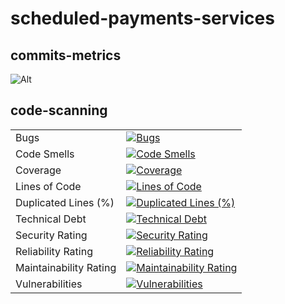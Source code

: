# scheduled-payments-services

## commits-metrics

![Alt](https://repobeats.axiom.co/api/embed/dab2d0fe94928104a6f722a9754101f39af36a3b.svg "Repobeats analytics image")

## code-scanning

|                        |                                                                                                                                                                                                                                        |
|------------------------|----------------------------------------------------------------------------------------------------------------------------------------------------------------------------------------------------------------------------------------|
| Bugs                   | [![Bugs](https://sonarcloud.io/api/project_badges/measure?project=rock-hu_scheduled-payments-services&metric=bugs)](https://sonarcloud.io/summary/new_code?id=rock-hu_scheduled-payments-services)                                     |
| Code Smells            | [![Code Smells](https://sonarcloud.io/api/project_badges/measure?project=rock-hu_scheduled-payments-services&metric=code_smells)](https://sonarcloud.io/summary/new_code?id=rock-hu_scheduled-payments-services)                       |
| Coverage               | [![Coverage](https://sonarcloud.io/api/project_badges/measure?project=rock-hu_scheduled-payments-services&metric=coverage)](https://sonarcloud.io/summary/new_code?id=rock-hu_scheduled-payments-services)                             |
| Lines of Code          | [![Lines of Code](https://sonarcloud.io/api/project_badges/measure?project=rock-hu_scheduled-payments-services&metric=ncloc)](https://sonarcloud.io/summary/new_code?id=rock-hu_scheduled-payments-services)                           |
| Duplicated Lines (%)   | [![Duplicated Lines (%)](https://sonarcloud.io/api/project_badges/measure?project=rock-hu_scheduled-payments-services&metric=duplicated_lines_density)](https://sonarcloud.io/summary/new_code?id=rock-hu_scheduled-payments-services) |
| Technical Debt         | [![Technical Debt](https://sonarcloud.io/api/project_badges/measure?project=rock-hu_scheduled-payments-services&metric=sqale_index)](https://sonarcloud.io/summary/new_code?id=rock-hu_scheduled-payments-services)                    |
| Security Rating        | [![Security Rating](https://sonarcloud.io/api/project_badges/measure?project=rock-hu_scheduled-payments-services&metric=security_rating)](https://sonarcloud.io/summary/new_code?id=rock-hu_scheduled-payments-services)               |
| Reliability Rating     | [![Reliability Rating](https://sonarcloud.io/api/project_badges/measure?project=rock-hu_scheduled-payments-services&metric=reliability_rating)](https://sonarcloud.io/summary/new_code?id=rock-hu_scheduled-payments-services)         |
| Maintainability Rating | [![Maintainability Rating](https://sonarcloud.io/api/project_badges/measure?project=rock-hu_scheduled-payments-services&metric=sqale_rating)](https://sonarcloud.io/summary/new_code?id=rock-hu_scheduled-payments-services)           |
| Vulnerabilities        | [![Vulnerabilities](https://sonarcloud.io/api/project_badges/measure?project=rock-hu_scheduled-payments-services&metric=vulnerabilities)](https://sonarcloud.io/summary/new_code?id=rock-hu_scheduled-payments-services)               |

